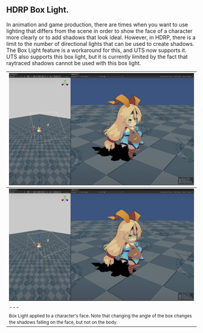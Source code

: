 <a id="BoxLight"></a>
## HDRP Box Light.

In animation and game production, there are times when you want to use lighting that differs from the scene in order to show the face of a character more clearly or to add shadows that look ideal. However, in HDRP, there is a limit to the number of directional lights that can be used to create shadows. The Box Light feature is a workaround for this, and UTS now supports it. UTS also supports this box light, but it is currently limited by the fact that raytraced shadows cannot be used with this box light.

|<img width = "800" src="images/BoxLight0.png">|
|---|
|<img width = "800" src="images/BoxLight1.png">|
|---|
|<small>Box Light applied to a character's face. Note that changing the angle of the box changes the shadows falling on the face, but not on the body.</small>|

